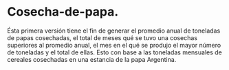 # Cosecha-de-papa.
Ésta primera versión tiene el fin de generar el promedio anual de toneladas de papas cosechadas, el total de meses qué se tuvo una cosechas superiores al promedio anual, el mes en el qué se produjo el mayor número de toneladas y el total de ellas. Esto con base a las toneladas mensuales de cereales cosechadas en una estancia de la papa Argentina. 
